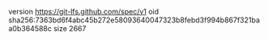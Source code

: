 version https://git-lfs.github.com/spec/v1
oid sha256:7363bd6f4abc45b272e58093640047323b8febd3f994b867f321baa0b364588c
size 2667
